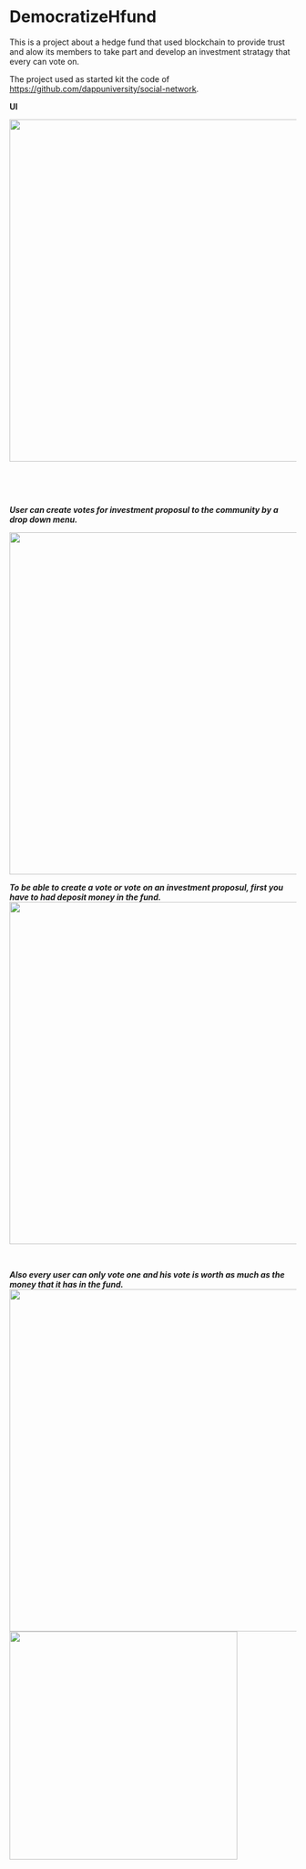 # DemocratizeHfund
This is a project about a hedge fund that used blockchain to provide trust and alow its members to take part and develop an investment stratagy that every can vote on.

The project used as started kit the code of https://github.com/dappuniversity/social-network.

<b>UI<b>

<img src="https://user-images.githubusercontent.com/97196020/148573484-7a5a6978-c0ff-44c8-b2bf-9dab2edd48be.png" width="600" >

  <p>&nbsp;</p>
  <p>&nbsp;</p>
  
<i>User can create votes for investment proposul to the community by a drop down menu.<i>
  
  <img src="https://user-images.githubusercontent.com/97196020/148574856-004e23fe-3710-416e-b874-9937b2e3fd90.png" width="600" >
  
  To be able to create a vote or vote on an investment proposul, first you have to had deposit money in the fund. 
 <img src="https://user-images.githubusercontent.com/97196020/148578593-747ff4bc-fb1b-46e4-9f8a-32750efed8da.png" width="600" > 
  <p>&nbsp;</p>
  Also every user can only vote one and his vote is worth as much as the money that it has in the fund. 
 <img src="https://user-images.githubusercontent.com/97196020/148578781-48738b40-2b6e-448c-a3f1-c9af0e4a297e.png" width="600" > 
 <img src="https://user-images.githubusercontent.com/97196020/148578872-322eb7de-5e17-4a13-8c25-165311bcf66b.png" width="400" > 



 
  



